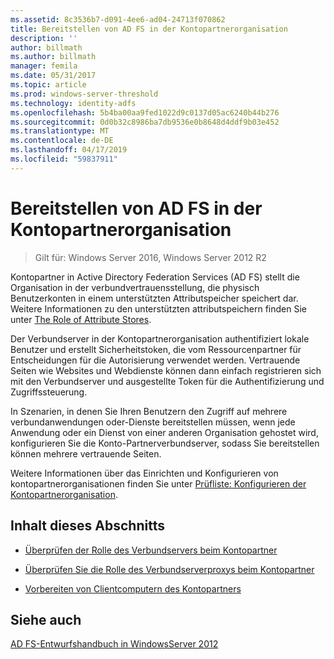 ```yaml
---
ms.assetid: 8c3536b7-d091-4ee6-ad04-24713f070862
title: Bereitstellen von AD FS in der Kontopartnerorganisation
description: ''
author: billmath
ms.author: billmath
manager: femila
ms.date: 05/31/2017
ms.topic: article
ms.prod: windows-server-threshold
ms.technology: identity-adfs
ms.openlocfilehash: 5b4ba00aa9fed1022d9c0137d05ac6240b44b276
ms.sourcegitcommit: 0d0b32c8986ba7db9536e0b8648d4ddf9b03e452
ms.translationtype: MT
ms.contentlocale: de-DE
ms.lasthandoff: 04/17/2019
ms.locfileid: "59837911"
---
```

# <a name="deploying-ad-fs-in-the-account-partner-organization"></a>Bereitstellen von AD FS in der Kontopartnerorganisation

>Gilt für: Windows Server 2016, Windows Server 2012 R2

Kontopartner in Active Directory Federation Services \(AD FS\) stellt die Organisation in der verbundvertrauensstellung, die physisch Benutzerkonten in einem unterstützten Attributspeicher speichert dar. Weitere Informationen zu den unterstützten attributspeichern finden Sie unter [The Role of Attribute Stores](../../ad-fs/technical-reference/The-Role-of-Attribute-Stores.md).  
  
Der Verbundserver in der Kontopartnerorganisation authentifiziert lokale Benutzer und erstellt Sicherheitstoken, die vom Ressourcenpartner für Entscheidungen für die Autorisierung verwendet werden. Vertrauende Seiten wie Websites und Webdienste können dann einfach registrieren sich mit den Verbundserver und ausgestellte Token für die Authentifizierung und Zugriffssteuerung.  
  
In Szenarien, in denen Sie Ihren Benutzern den Zugriff auf mehrere verbundanwendungen oder-Dienste bereitstellen müssen, wenn jede Anwendung oder ein Dienst von einer anderen Organisation gehostet wird, konfigurieren Sie die Konto-Partnerverbundserver, sodass Sie bereitstellen können mehrere vertrauende Seiten.  
  
Weitere Informationen über das Einrichten und Konfigurieren von kontopartnerorganisationen finden Sie unter [Prüfliste: Konfigurieren der Kontopartnerorganisation](../../ad-fs/deployment/Checklist--Configuring-the-Account-Partner-Organization.md).  
  
## <a name="in-this-section"></a>Inhalt dieses Abschnitts  
  
-   [Überprüfen der Rolle des Verbundservers beim Kontopartner](Review-the-Role-of-the-Federation-Server-in-the-Account-Partner.md)  
  
-   [Überprüfen Sie die Rolle des Verbundserverproxys beim Kontopartner](Review-the-Role-of-the-Federation-Server-Proxy-in-the-Account-Partner.md)  
  
-   [Vorbereiten von Clientcomputern des Kontopartners](Prepare-Client-Computers-in-the-Account-Partner.md)  
  
## <a name="see-also"></a>Siehe auch
[AD FS-Entwurfshandbuch in WindowsServer 2012](AD-FS-Design-Guide-in-Windows-Server-2012.md)
